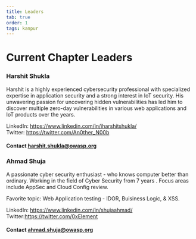 ```yaml
---
title: Leaders
tab: true
order: 1
tags: kanpur
---
```


# Current Chapter Leaders

### Harshit Shukla

Harshit is a highly experienced cybersecurity professional with specialized expertise in application security and a strong interest in IoT security. His unwavering passion for uncovering hidden vulnerabilities has led him to discover multiple zero-day vulnerabilities in various web applications and IoT products over the years.

 LinkedIn: <https://www.linkedin.com/in/iharshitshukla/> <br>
 Twitter: <https://twitter.com/An0ther_N00b>

#### Contact harshit.shukla@owasp.org


### Ahmad Shuja

A passionate cyber security enthusiast - who knows computer better than ordinary.
Working in the field of Cyber Security from 7 years . Focus areas include AppSec and Cloud Config review. 

Favorite topic: Web Application testing - IDOR, Buisiness Logic, & XSS.

LinkedIn: <https://www.linkedin.com/in/shujaahmad/> <br>
Twitter:<https://twitter.com/0xElement>
#### Contact ahmad.shuja@owasp.org
